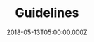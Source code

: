 ---
title: "Guidelines"
image: "https://i.imgur.com/sjOQQ8o.png"
date: "2018-05-13T05:00:00.000Z"
video:
  type: "vimeo"
  id: "269510865"
speaker:
  name: "Bart Wilkins"
  permalink: "bart-wilkins"
series: "untapped"
---